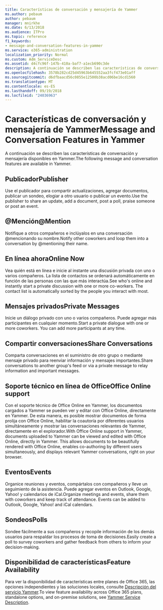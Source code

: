 ```yaml
---
title: Características de conversación y mensajería de Yammer
ms.author: pebaum
author: pebaum
manager: mnirkhe
ms.date: 6/13/2018
ms.audience: ITPro
ms.topic: reference
f1_keywords:
- message-and-conversation-features-in-yammer
ms.service: o365-administration
localization_priority: Normal
ms.custom: Adm_ServiceDesc
ms.assetid: d4cfc96f-147b-410a-baf7-a1ecb690c3de
description: A continuación se describen las características de conversación y mensajería disponibles en Yammer.
ms.openlocfilehash: 3578b282cd25d45963b645552aa3fcf473e01aff
ms.sourcegitcommit: d6dfbaacd56c0855e12500b38acd06be16cd1560
ms.translationtype: MT
ms.contentlocale: es-ES
ms.lasthandoff: 09/19/2018
ms.locfileid: "24036963"
---
```

# <a name="message-and-conversation-features-in-yammer"></a><span data-ttu-id="9beed-103">Características de conversación y mensajería de Yammer</span><span class="sxs-lookup"><span data-stu-id="9beed-103">Message and Conversation Features in Yammer</span></span>

<span data-ttu-id="9beed-104">A continuación se describen las características de conversación y mensajería disponibles en Yammer.</span><span class="sxs-lookup"><span data-stu-id="9beed-104">The following message and conversation features are available in Yammer.</span></span>
  
## <a name="publisher"></a><span data-ttu-id="9beed-105">Publicador</span><span class="sxs-lookup"><span data-stu-id="9beed-105">Publisher</span></span>
<span data-ttu-id="9beed-106"><a name="bkmk_Publisher"> </a></span><span class="sxs-lookup"><span data-stu-id="9beed-106"></span></span>

<span data-ttu-id="9beed-107">Use el publicador para compartir actualizaciones, agregar documentos, publicar un sondeo, elogiar a otro usuario o publicar un evento.</span><span class="sxs-lookup"><span data-stu-id="9beed-107">Use the publisher to share an update, add a document, post a poll, praise someone or post an event.</span></span>
  
## <a name="mention"></a><span data-ttu-id="9beed-108">@Mención</span><span class="sxs-lookup"><span data-stu-id="9beed-108">@Mention</span></span>
<span data-ttu-id="9beed-109"><a name="bkmk_AtMention"> </a></span><span class="sxs-lookup"><span data-stu-id="9beed-109"></span></span>

<span data-ttu-id="9beed-110">Notifique a otros compañeros e inclúyalos en una conversación @mencionando su nombre.</span><span class="sxs-lookup"><span data-stu-id="9beed-110">Notify other coworkers and loop them into a conversation by @mentioning their name.</span></span>
  
## <a name="online-now"></a><span data-ttu-id="9beed-111">En línea ahora</span><span class="sxs-lookup"><span data-stu-id="9beed-111">Online Now</span></span>
<span data-ttu-id="9beed-112"><a name="bkmk_OnlineNow"> </a></span><span class="sxs-lookup"><span data-stu-id="9beed-112"></span></span>

<span data-ttu-id="9beed-p101">Vea quién está en línea e inicie al instante una discusión privada con uno o varios compañeros. La lista de contactos se ordenará automáticamente en función de las personas con las que más interactúa.</span><span class="sxs-lookup"><span data-stu-id="9beed-p101">See who's online and instantly start a private discussion with one or more co-workers. The contact list is automatically sorted by the people you interact with most.</span></span>
  
## <a name="private-messages"></a><span data-ttu-id="9beed-115">Mensajes privados</span><span class="sxs-lookup"><span data-stu-id="9beed-115">Private Messages</span></span>
<span data-ttu-id="9beed-116"><a name="bkmk_PrivateMessages"> </a></span><span class="sxs-lookup"><span data-stu-id="9beed-116"></span></span>

<span data-ttu-id="9beed-p102">Inicie un diálogo privado con uno o varios compañeros. Puede agregar más participantes en cualquier momento.</span><span class="sxs-lookup"><span data-stu-id="9beed-p102">Start a private dialogue with one or more coworkers. You can add more participants at any time.</span></span>
  
## <a name="share-conversations"></a><span data-ttu-id="9beed-119">Compartir conversaciones</span><span class="sxs-lookup"><span data-stu-id="9beed-119">Share Conversations</span></span>
<span data-ttu-id="9beed-120"><a name="bkmk_ShareConversations"> </a></span><span class="sxs-lookup"><span data-stu-id="9beed-120"></span></span>

<span data-ttu-id="9beed-121">Comparta conversaciones en el suministro de otro grupo o mediante mensaje privado para reenviar información y mensajes importantes.</span><span class="sxs-lookup"><span data-stu-id="9beed-121">Share conversations to another group's feed or via a private message to relay information and important messages.</span></span>
  
## <a name="office-online-support"></a><span data-ttu-id="9beed-122">Soporte técnico en línea de Office</span><span class="sxs-lookup"><span data-stu-id="9beed-122">Office Online support</span></span>
<span data-ttu-id="9beed-123"><a name="bkmk_ShareConversations"> </a></span><span class="sxs-lookup"><span data-stu-id="9beed-123"></span></span>

<span data-ttu-id="9beed-p103">Con el soporte técnico de Office Online en Yammer, los documentos cargados a Yammer se pueden ver y editar con Office Online, directamente en Yammer. De esta manera, es posible mostrar documentos de forma prolija con Office Online, habilitar la coautoría por diferentes usuarios simultáneamente y mostrar las conversaciones relevantes de Yammer, directamente en el explorador.</span><span class="sxs-lookup"><span data-stu-id="9beed-p103">With Office Online support in Yammer, documents uploaded to Yammer can be viewed and edited with Office Online, directly in Yammer. This allows documents to be beautifully rendered with Office Online, enables co-authoring by different users simultaneously, and displays relevant Yammer conversations, right on your browser.</span></span>
  
## <a name="events"></a><span data-ttu-id="9beed-126">Eventos</span><span class="sxs-lookup"><span data-stu-id="9beed-126">Events</span></span>
<span data-ttu-id="9beed-127"><a name="bkmk_Events"> </a></span><span class="sxs-lookup"><span data-stu-id="9beed-127"></span></span>

<span data-ttu-id="9beed-p104">Organice reuniones y eventos, compártalos con compañeros y lleve un seguimiento de la asistencia. Puede agregar eventos en Outlook, Google, Yahoo! y calendarios de iCal.</span><span class="sxs-lookup"><span data-stu-id="9beed-p104">Organize meetings and events, share them with coworkers and keep track of attendance. Events can be added to Outlook, Google, Yahoo! and iCal calendars.</span></span>
  
## <a name="polls"></a><span data-ttu-id="9beed-131">Sondeos</span><span class="sxs-lookup"><span data-stu-id="9beed-131">Polls</span></span>
<span data-ttu-id="9beed-132"><a name="bkmk_Polls"> </a></span><span class="sxs-lookup"><span data-stu-id="9beed-132"></span></span>

<span data-ttu-id="9beed-133">Sondee fácilmente a sus compañeros y recopile información de los demás usuarios para respaldar los procesos de toma de decisiones.</span><span class="sxs-lookup"><span data-stu-id="9beed-133">Easily create a poll to survey coworkers and gather feedback from others to inform your decision-making.</span></span>
  
## <a name="feature-availability"></a><span data-ttu-id="9beed-134">Disponibilidad de características</span><span class="sxs-lookup"><span data-stu-id="9beed-134">Feature Availability</span></span>
<span data-ttu-id="9beed-135"><a name="bkmk_Polls"> </a></span><span class="sxs-lookup"><span data-stu-id="9beed-135"></span></span>

<span data-ttu-id="9beed-136">Para ver la disponibilidad de características entre planes de Office 365, las opciones independientes y las soluciones locales, consulte [Descripción del servicio Yammer](yammer-service-description.md).</span><span class="sxs-lookup"><span data-stu-id="9beed-136">To view feature availability across Office 365 plans, standalone options, and on-premise solutions, see [Yammer Service Description](yammer-service-description.md).</span></span>
  

